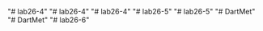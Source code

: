 "# lab26-4" 
"# lab26-4" 
"# lab26-4" 
"# lab26-5" 
"# lab26-5" 
"# DartMet" 
"# DartMet" 
"# lab26-6" 
